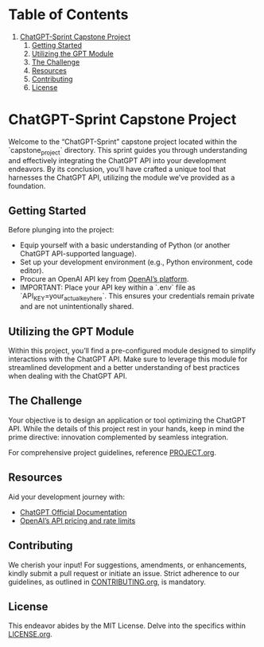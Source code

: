 
# Table of Contents

1.  [ChatGPT-Sprint Capstone Project](#orge84db21)
    1.  [Getting Started](#orgb16e742)
    2.  [Utilizing the GPT Module](#org6ed9481)
    3.  [The Challenge](#org0a8fc24)
    4.  [Resources](#org6a95b0e)
    5.  [Contributing](#orgfa8cb71)
    6.  [License](#org474ba76)



<a id="orge84db21"></a>

# ChatGPT-Sprint Capstone Project

Welcome to the &ldquo;ChatGPT-Sprint&rdquo; capstone project located within the \`capstone<sub>project</sub>\` directory. This sprint guides you through understanding and effectively integrating the ChatGPT API into your development endeavors. By its conclusion, you&rsquo;ll have crafted a unique tool that harnesses the ChatGPT API, utilizing the module we&rsquo;ve provided as a foundation.


<a id="orgb16e742"></a>

## Getting Started

Before plunging into the project:

-   Equip yourself with a basic understanding of Python (or another ChatGPT API-supported language).
-   Set up your development environment (e.g., Python environment, code editor).
-   Procure an OpenAI API key from [OpenAI&rsquo;s platform](https://www.openai.com/).
-   IMPORTANT: Place your API key within a \`.env\` file as \`API<sub>KEY</sub>=your<sub>actual</sub><sub>key</sub><sub>here</sub>\`. This ensures your credentials remain private and are not unintentionally shared.


<a id="org6ed9481"></a>

## Utilizing the GPT Module

Within this project, you&rsquo;ll find a pre-configured module designed to simplify interactions with the ChatGPT API. Make sure to leverage this module for streamlined development and a better understanding of best practices when dealing with the ChatGPT API.


<a id="org0a8fc24"></a>

## The Challenge

Your objective is to design an application or tool optimizing the ChatGPT API. While the details of this project rest in your hands, keep in mind the prime directive: innovation complemented by seamless integration.

For comprehensive project guidelines, reference [PROJECT.org](../capstone_project/PROJECT.md).


<a id="org6a95b0e"></a>

## Resources

Aid your development journey with:

-   [ChatGPT Official Documentation](https://beta.openai.com/docs/)
-   [OpenAI&rsquo;s API pricing and rate limits](https://openai.com/pricing)


<a id="orgfa8cb71"></a>

## Contributing

We cherish your input! For suggestions, amendments, or enhancements, kindly submit a pull request or initiate an issue. Strict adherence to our guidelines, as outlined in [CONTRIBUTING.org](../capstone_project/CONTRIBUTING.md), is mandatory.


<a id="org474ba76"></a>

## License

This endeavor abides by the MIT License. Delve into the specifics within [LICENSE.org](../capstone_project/LICENSE.md).

